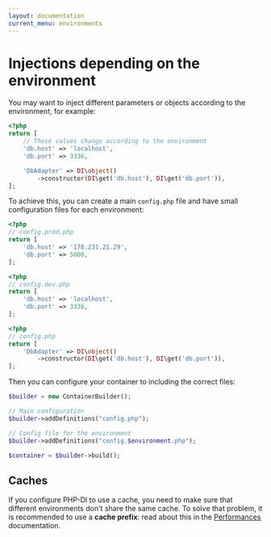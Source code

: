 ```yaml
---
layout: documentation
current_menu: environments
---
```


# Injections depending on the environment

You may want to inject different parameters or objects according to the environment, for example:

```php
<?php
return [
    // These values change according to the environment
    'db.host' => 'localhost',
    'db.port' => 3336,

    'DbAdapter' => DI\object()
        ->constructor(DI\get('db.host'), DI\get('db.port')),
];
```

To achieve this, you can create a main `config.php` file and have small configuration files for each environment:

```php
<?php
// config.prod.php
return [
    'db.host' => '178.231.21.29',
    'db.port' => 5000,
];
```

```php
<?php
// config.dev.php
return [
    'db.host' => 'localhost',
    'db.port' => 3336,
];
```

```php
<?php
// config.php
return [
    'DbAdapter' => DI\object()
        ->constructor(DI\get('db.host'), DI\get('db.port')),
];
```

Then you can configure your container to including the correct files:

```php
$builder = new ContainerBuilder();

// Main configuration
$builder->addDefinitions("config.php");

// Config file for the environment
$builder->addDefinitions("config.$environment.php");

$container = $builder->build();
```

## Caches

If you configure PHP-DI to use a cache, you need to make sure that different environments don't share the same cache. To solve that problem, it is recommended to use a **cache prefix**: read about this in the [Performances](performances.md) documentation.
